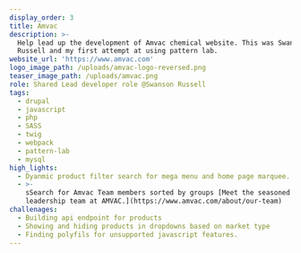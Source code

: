 ```yaml
---
display_order: 3
title: Amvac
description: >-
  Help lead up the development of Amvac chemical website. This was Swanson
  Russell and my first attempt at using pattern lab.
website_url: 'https://www.amvac.com'
logo_image_path: /uploads/amvac-logo-reversed.png
teaser_image_path: /uploads/amvac.png
role: Shared Lead developer role @Swanson Russell
tags:
  - drupal
  - javascript
  - php
  - SASS
  - twig
  - webpack
  - pattern-lab
  - mysql
high_lights:
  - Dyanmic product filter search for mega menu and home page marquee.
  - >-
    sSearch for Amvac Team members sorted by groups [Meet the seasoned executive
    leadership team at AMVAC.](https://www.amvac.com/about/our-team)
challenages:
  - Building api endpoint for products
  - Showing and hiding products in dropdowns based on market type
  - Finding polyfils for unsupported javascript features.
---
```



